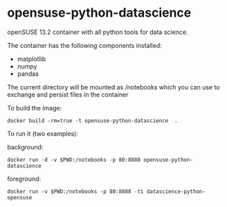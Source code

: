 # opensuse-python-datascience

openSUSE 13.2 container with all python tools for data science.

The container has the following components installed:

* matplotlib 
* numpy 
* pandas 


The current directory will be mounted as /notebooks which you can use to exchange and persist files in the container

To build the image:

    docker build -rm=true -t opensuse-python-datascience  .

To run it (two examples):

background:

    docker run -d -v $PWD:/notebooks -p 80:8888 opensuse-python-datascience

foreground:

    docker run -v $PWD:/notebooks -p 80:8888 -ti datascience-python-opensuse
